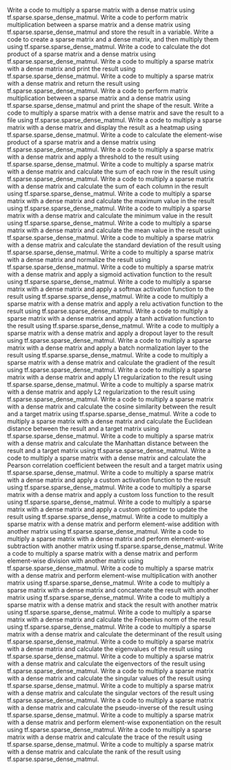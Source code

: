 Write a code to multiply a sparse matrix with a dense matrix using tf.sparse.sparse_dense_matmul.
Write a code to perform matrix multiplication between a sparse matrix and a dense matrix using tf.sparse.sparse_dense_matmul and store the result in a variable.
Write a code to create a sparse matrix and a dense matrix, and then multiply them using tf.sparse.sparse_dense_matmul.
Write a code to calculate the dot product of a sparse matrix and a dense matrix using tf.sparse.sparse_dense_matmul.
Write a code to multiply a sparse matrix with a dense matrix and print the result using tf.sparse.sparse_dense_matmul.
Write a code to multiply a sparse matrix with a dense matrix and return the result using tf.sparse.sparse_dense_matmul.
Write a code to perform matrix multiplication between a sparse matrix and a dense matrix using tf.sparse.sparse_dense_matmul and print the shape of the result.
Write a code to multiply a sparse matrix with a dense matrix and save the result to a file using tf.sparse.sparse_dense_matmul.
Write a code to multiply a sparse matrix with a dense matrix and display the result as a heatmap using tf.sparse.sparse_dense_matmul.
Write a code to calculate the element-wise product of a sparse matrix and a dense matrix using tf.sparse.sparse_dense_matmul.
Write a code to multiply a sparse matrix with a dense matrix and apply a threshold to the result using tf.sparse.sparse_dense_matmul.
Write a code to multiply a sparse matrix with a dense matrix and calculate the sum of each row in the result using tf.sparse.sparse_dense_matmul.
Write a code to multiply a sparse matrix with a dense matrix and calculate the sum of each column in the result using tf.sparse.sparse_dense_matmul.
Write a code to multiply a sparse matrix with a dense matrix and calculate the maximum value in the result using tf.sparse.sparse_dense_matmul.
Write a code to multiply a sparse matrix with a dense matrix and calculate the minimum value in the result using tf.sparse.sparse_dense_matmul.
Write a code to multiply a sparse matrix with a dense matrix and calculate the mean value in the result using tf.sparse.sparse_dense_matmul.
Write a code to multiply a sparse matrix with a dense matrix and calculate the standard deviation of the result using tf.sparse.sparse_dense_matmul.
Write a code to multiply a sparse matrix with a dense matrix and normalize the result using tf.sparse.sparse_dense_matmul.
Write a code to multiply a sparse matrix with a dense matrix and apply a sigmoid activation function to the result using tf.sparse.sparse_dense_matmul.
Write a code to multiply a sparse matrix with a dense matrix and apply a softmax activation function to the result using tf.sparse.sparse_dense_matmul.
Write a code to multiply a sparse matrix with a dense matrix and apply a relu activation function to the result using tf.sparse.sparse_dense_matmul.
Write a code to multiply a sparse matrix with a dense matrix and apply a tanh activation function to the result using tf.sparse.sparse_dense_matmul.
Write a code to multiply a sparse matrix with a dense matrix and apply a dropout layer to the result using tf.sparse.sparse_dense_matmul.
Write a code to multiply a sparse matrix with a dense matrix and apply a batch normalization layer to the result using tf.sparse.sparse_dense_matmul.
Write a code to multiply a sparse matrix with a dense matrix and calculate the gradient of the result using tf.sparse.sparse_dense_matmul.
Write a code to multiply a sparse matrix with a dense matrix and apply L1 regularization to the result using tf.sparse.sparse_dense_matmul.
Write a code to multiply a sparse matrix with a dense matrix and apply L2 regularization to the result using tf.sparse.sparse_dense_matmul.
Write a code to multiply a sparse matrix with a dense matrix and calculate the cosine similarity between the result and a target matrix using tf.sparse.sparse_dense_matmul.
Write a code to multiply a sparse matrix with a dense matrix and calculate the Euclidean distance between the result and a target matrix using tf.sparse.sparse_dense_matmul.
Write a code to multiply a sparse matrix with a dense matrix and calculate the Manhattan distance between the result and a target matrix using tf.sparse.sparse_dense_matmul.
Write a code to multiply a sparse matrix with a dense matrix and calculate the Pearson correlation coefficient between the result and a target matrix using tf.sparse.sparse_dense_matmul.
Write a code to multiply a sparse matrix with a dense matrix and apply a custom activation function to the result using tf.sparse.sparse_dense_matmul.
Write a code to multiply a sparse matrix with a dense matrix and apply a custom loss function to the result using tf.sparse.sparse_dense_matmul.
Write a code to multiply a sparse matrix with a dense matrix and apply a custom optimizer to update the result using tf.sparse.sparse_dense_matmul.
Write a code to multiply a sparse matrix with a dense matrix and perform element-wise addition with another matrix using tf.sparse.sparse_dense_matmul.
Write a code to multiply a sparse matrix with a dense matrix and perform element-wise subtraction with another matrix using tf.sparse.sparse_dense_matmul.
Write a code to multiply a sparse matrix with a dense matrix and perform element-wise division with another matrix using tf.sparse.sparse_dense_matmul.
Write a code to multiply a sparse matrix with a dense matrix and perform element-wise multiplication with another matrix using tf.sparse.sparse_dense_matmul.
Write a code to multiply a sparse matrix with a dense matrix and concatenate the result with another matrix using tf.sparse.sparse_dense_matmul.
Write a code to multiply a sparse matrix with a dense matrix and stack the result with another matrix using tf.sparse.sparse_dense_matmul.
Write a code to multiply a sparse matrix with a dense matrix and calculate the Frobenius norm of the result using tf.sparse.sparse_dense_matmul.
Write a code to multiply a sparse matrix with a dense matrix and calculate the determinant of the result using tf.sparse.sparse_dense_matmul.
Write a code to multiply a sparse matrix with a dense matrix and calculate the eigenvalues of the result using tf.sparse.sparse_dense_matmul.
Write a code to multiply a sparse matrix with a dense matrix and calculate the eigenvectors of the result using tf.sparse.sparse_dense_matmul.
Write a code to multiply a sparse matrix with a dense matrix and calculate the singular values of the result using tf.sparse.sparse_dense_matmul.
Write a code to multiply a sparse matrix with a dense matrix and calculate the singular vectors of the result using tf.sparse.sparse_dense_matmul.
Write a code to multiply a sparse matrix with a dense matrix and calculate the pseudo-inverse of the result using tf.sparse.sparse_dense_matmul.
Write a code to multiply a sparse matrix with a dense matrix and perform element-wise exponentiation on the result using tf.sparse.sparse_dense_matmul.
Write a code to multiply a sparse matrix with a dense matrix and calculate the trace of the result using tf.sparse.sparse_dense_matmul.
Write a code to multiply a sparse matrix with a dense matrix and calculate the rank of the result using tf.sparse.sparse_dense_matmul.